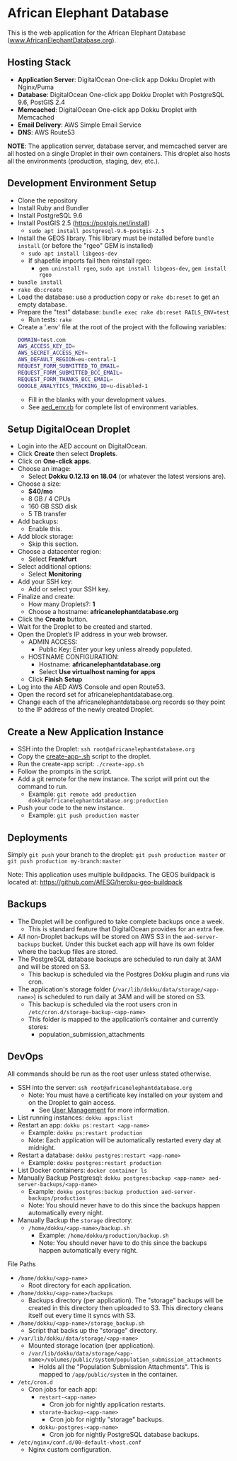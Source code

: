 # African Elephant Database

This is the web application for the African Elephant Database (www.AfricanElephantDatabase.org).

## Hosting Stack

- **Application Server**: DigitalOcean One-click app Dokku Droplet with Nginx/Puma
- **Database**: DigitalOcean One-click app Dokku Droplet with PostgreSQL 9.6, PostGIS 2.4
- **Memcached**: DigitalOcean One-click app Dokku Droplet with Memcached
- **Email Delivery**: AWS Simple Email Service
- **DNS**: AWS Route53

**NOTE**: The application server, database server, and memcached server are all hosted on a single Droplet in their own containers. This droplet also hosts all the environments (production, staging, dev, etc.).

## Development Environment Setup

- Clone the repository
- Install Ruby and Bundler
- Install PostgreSQL 9.6
- Install PostGIS 2.5 (https://postgis.net/install)
  - `sudo apt install postgresql-9.6-postgis-2.5`
- Install the GEOS library. This library must be installed before `bundle install` (or before the "rgeo" GEM is installed)
  - `sudo apt install libgeos-dev`
  - If shapefile imports fail then reinstall rgeo:
    - `gem uninstall rgeo`, `sudo apt install libgeos-dev`, `gem install rgeo`
- `bundle install`
- `rake db:create`
- Load the database: use a production copy or `rake db:reset` to get an empty database.
- Prepare the "test" database: `bundle exec rake db:reset RAILS_ENV=test`
  - Run tests: `rake`
- Create a '.env' file at the root of the project with the following variables:
  ```bash
  DOMAIN=test.com
  AWS_ACCESS_KEY_ID=
  AWS_SECRET_ACCESS_KEY=
  AWS_DEFAULT_REGION=eu-central-1
  REQUEST_FORM_SUBMITTED_TO_EMAIL=
  REQUEST_FORM_SUBMITTED_BCC_EMAIL=
  REQUEST_FORM_THANKS_BCC_EMAIL=
  GOOGLE_ANALYTICS_TRACKING_ID=u-disabled-1
  ```
  - Fill in the blanks with your development values.
  - See [aed_env.rb](app/lib/aed_env.rb) for complete list of environment variables.

## Setup DigitalOcean Droplet

- Login into the AED account on DigitalOcean.
- Click **Create** then select **Droplets**.
- Click on **One-click apps**.
- Choose an image:
  - Select **Dokku 0.12.13 on 18.04** (or whatever the latest versions are).
- Choose a size:
  - **$40/mo**
  - 8 GB / 4 CPUs
  - 160 GB SSD disk
  - 5 TB transfer
- Add backups:
  - Enable this.
- Add block storage:
  - Skip this section.
- Choose a datacenter region:
  - Select **Frankfurt**
- Select additional options:
  - Select **Monitoring**
- Add your SSH key:
  - Add or select your SSH key.
- Finalize and create:
  - How many Droplets?: **1**
  - Choose a hostname: **africanelephantdatabase.org**
- Click the **Create** button.
- Wait for the Droplet to be created and started.
- Open the Droplet’s IP address in your web browser.
  - ADMIN ACCESS:
    - Public Key: Enter your key unless already populated.
  - HOSTNAME CONFIGURATION:
    - Hostname: **africanelephantdatabase.org**
    - Select **Use virtualhost naming for apps**
  - Click **Finish Setup**
- Log into the AED AWS Console and open Route53.
- Open the record set for africanelephantdatabase.org.
- Change each of the africanelephantdatabase.org records so they point to the IP address of the newly created Droplet.

## Create a New Application Instance

- SSH into the Droplet: `ssh root@africanelephantdatabase.org`
- Copy the [create-app-.sh](script/dokku/create-app.sh) script to the droplet.
- Run the create-app script: `./create-app.sh`
- Follow the prompts in the script.
- Add a git remote for the new instance. The script will print out the command to run.
  - Example: `git remote add production dokku@africanelephantdatabase.org:production`
- Push your code to the new instance. 
  - Example: `git push production master`

## Deployments

Simply `git push` your branch to the droplet: `git push production master` or `git push production my-branch:master`

Note: This application uses multiple buildpacks. The GEOS buildpack is located at: https://github.com/AfESG/heroku-geo-buildpack

## Backups

- The Droplet will be configured to take complete backups once a week.
  - This is standard feature that DigitalOcean provides for an extra fee.
- All non-Droplet backups will be stored on AWS S3 in the `aed-server-backups` bucket. Under this bucket each app will have its own folder where the backup files are stored.
- The PostgreSQL database backups are scheduled to run daily at 3AM and will be stored on S3.
  - This backup is scheduled via the Postgres Dokku plugin and runs via cron.
- The application's storage folder (`/var/lib/dokku/data/storage/<app-name>`) is scheduled to run daily at 3AM and will be stored on S3.
  - This backup is scheduled via the root users cron in `/etc/cron.d/storage-backup-<app-name>`
  - This folder is mapped to the application’s container and currently stores:
    - population_submission_attachments

## DevOps

All commands should be run as the root user unless stated otherwise.

- SSH into the server: `ssh root@africanelephantdatabase.org`
  - Note: You must have a certificate key installed on your system and on the Droplet to gain access.
    - See [User Management](http://dokku.viewdocs.io/dokku~v0.12.13/deployment/user-management/) for more information.
- List running instances: `dokku apps:list`
- Restart an app: `dokku ps:restart <app-name>`
  - Example: `dokku ps:restart production`
  - Note: Each application will be automatically restarted every day at midnight.
- Restart a database: `dokku postgres:restart <app-name>`
  - Example: `dokku postgres:restart production`
- List Docker containers: `docker container ls`
- Manually Backup Postgresql: `dokku postgres:backup <app-name> aed-server-backups/<app-name>`
  - Example: `dokku postgres:backup production aed-server-backups/production`
  - Note: You should never have to do this since the backups happen automatically every night.
- Manually Backup the `storage` directory:
  - `/home/dokku/<app-name>/backup.sh`
    - Example: `/home/dokku/production/backup.sh`
    - Note: You should never have to do this since the backups happen automatically every night.
    
    
File Paths
- `/home/dokku/<app-name>`
  - Root directory for each application.
- `/home/dokku/<app-name>/backups`
  - Backups directory (per application). The "storage" backups will be created in this directory then uploaded to S3. This directory cleans itself out every time it syncs with S3.
- `/home/dokku/<app-name>/storage_backup.sh`
  - Script that backs up the "storage" directory. 
- `/var/lib/dokku/data/storage/<app-name>`
  - Mounted storage location (per application).
  - `/var/lib/dokku/data/storage/<app-name>/volumes/public/system/population_submission_attachments`
    - Holds all the "Population Submission Attachments". This is mapped to `/app/public/system` in the container.
- `/etc/cron.d`
  - Cron jobs for each app:
    - `restart-<app-name>`
      - Cron job for nightly application restarts.
    - `storate-backup-<app-name>`
      - Cron job for nightly "storage" backups.
    - `dokku-postgres-<app-name>`
      - Cron job for nightly PostgreSQL database backups.
- `/etc/nginx/conf.d/00-default-vhost.conf`
  - Nginx custom configuration.
